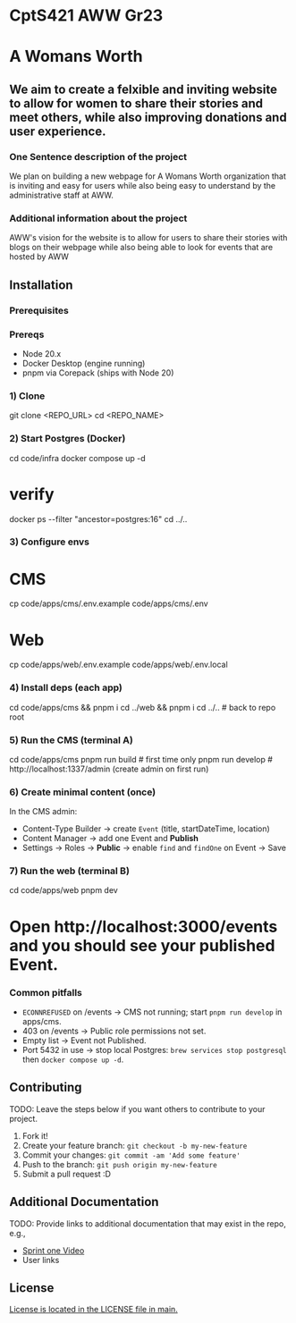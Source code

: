 # CptS421 AWW Gr23

# A Womans Worth

## We aim to create a felxible and inviting website to allow for women to share their stories and meet others, while also improving donations and user experience.




### One Sentence description of the project

We plan on building a new webpage for A Womans Worth organization that is inviting and easy for users while also being easy to understand by the administrative staff at AWW.

### Additional information about the project

AWW's vision for the website is to allow for users to share their stories with blogs on their webpage while also being able to look for events that are hosted by AWW

## Installation

### Prerequisites

### Prereqs
- Node 20.x
- Docker Desktop (engine running)
- pnpm via Corepack (ships with Node 20)

### 1) Clone
git clone <REPO_URL>
cd <REPO_NAME>

### 2) Start Postgres (Docker)
cd code/infra
docker compose up -d
# verify
docker ps --filter "ancestor=postgres:16"
cd ../..

### 3) Configure envs
# CMS
cp code/apps/cms/.env.example code/apps/cms/.env
# Web
cp code/apps/web/.env.example code/apps/web/.env.local

### 4) Install deps (each app)
cd code/apps/cms && pnpm i
cd ../web && pnpm i
cd ../..   # back to repo root

### 5) Run the CMS (terminal A)
cd code/apps/cms
pnpm run build   # first time only
pnpm run develop # http://localhost:1337/admin (create admin on first run)

### 6) Create minimal content (once)
In the CMS admin:
- Content-Type Builder → create `Event` (title, startDateTime, location)
- Content Manager → add one Event and **Publish**
- Settings → Roles → **Public** → enable `find` and `findOne` on Event → Save

### 7) Run the web (terminal B)
cd code/apps/web
pnpm dev
# Open http://localhost:3000/events and you should see your published Event.

### Common pitfalls
- `ECONNREFUSED` on /events → CMS not running; start `pnpm run develop` in apps/cms.
- 403 on /events → Public role permissions not set.
- Empty list → Event not Published.
- Port 5432 in use → stop local Postgres: `brew services stop postgresql` then `docker compose up -d`.


## Contributing

TODO: Leave the steps below if you want others to contribute to your project.

1. Fork it!
2. Create your feature branch: `git checkout -b my-new-feature`
3. Commit your changes: `git commit -am 'Add some feature'`
4. Push to the branch: `git push origin my-new-feature`
5. Submit a pull request :D

## Additional Documentation

TODO: Provide links to additional documentation that may exist in the repo, e.g.,
  * [Sprint one Video](https://youtu.be/S8LtQ6oNvmo)
  * User links

## License
[License is located in the LICENSE file in main.](https://github.com/Kronera/CptS421AWWGr23/blob/4532b9d524ae301612e79c540446a4b5bb4fee3d/LICENSE)
